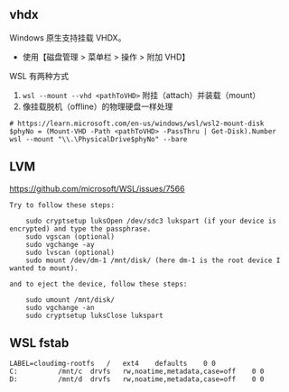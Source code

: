 
## vhdx

Windows 原生支持挂载 VHDX。

- 使用【磁盘管理 > 菜单栏 > 操作 > 附加 VHD】

WSL 有两种方式

1. `wsl --mount --vhd <pathToVHD>` 附挂（attach）并装载（mount）
1. 像挂载脱机（offline）的物理硬盘一样处理

```pwsh
# https://learn.microsoft.com/en-us/windows/wsl/wsl2-mount-disk
$phyNo = (Mount-VHD -Path <pathToVHD> -PassThru | Get-Disk).Number
wsl --mount "\\.\PhysicalDrive$phyNo" --bare
```

## LVM

https://github.com/microsoft/WSL/issues/7566

```
Try to follow these steps:

    sudo cryptsetup luksOpen /dev/sdc3 lukspart (if your device is encrypted) and type the passphrase.
    sudo vgscan (optional)
    sudo vgchange -ay
    sudo lvscan (optional)
    sudo mount /dev/dm-1 /mnt/disk/ (here dm-1 is the root device I wanted to mount).

and to eject the device, follow these steps:

    sudo umount /mnt/disk/
    sudo vgchange -an
    sudo cryptsetup luksClose lukspart

```

## WSL fstab

```
LABEL=cloudimg-rootfs   /   ext4    defaults    0 0
C:          /mnt/c  drvfs   rw,noatime,metadata,case=off    0 0
D:          /mnt/d  drvfs   rw,noatime,metadata,case=off    0 0
```
